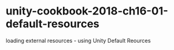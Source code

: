 # unity-cookbook-2018-ch16-01-default-resources

loading external resources - using Unity Default Reources
